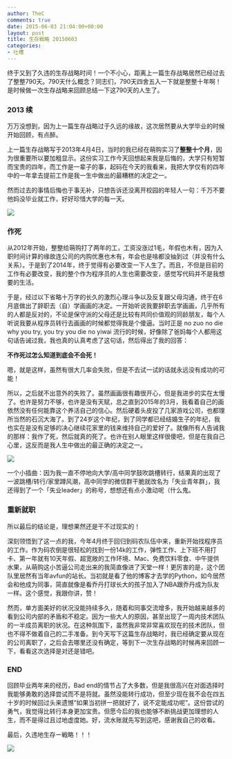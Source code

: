 ```yaml
---
author: TheC
comments: true
date: 2015-06-03 21:04:00+00:00
layout: post
title: 生存戦略 20150603
categories:
- 吐槽
---
```


终于又到了久违的生存战略时间！一个不小心，距离上一篇生存战略居然已经过去了整整790天。790天什么概念？同志们，790天四舍五入一下就是整整十年啊！是时候做一次生存战略来回顾总结一下这790天的人生了。

### 2013 续

万万没想到，因为上一篇生存战略过于久远的缘故，这次居然要从大学毕业的时候开始回顾，有点醉。

上一篇生存战略写于2013年4月4日，当时的我已经在萌购实习了**整整十个月**，因为很重要所以要加粗显示。这份实习工作今天回想起来我是后悔的，大学只有短暂而宝贵的四年，而工作是一辈子的事，起码在今天的我看来，我把大学仅有的四年中的一年拿去提前工作是我一生中做出的最糟糕的决定之一。

然而过去的事情后悔也于事无补，只想告诉还没离开校园的年轻人一句：千万不要他妈没毕业就工作，好好珍惜大学的每一天。

![](http://thec.u.qiniudn.com/QQ20150603-1.png?imageView2/1/w/628)

### 作死

从2012年开始，整整给萌购打了两年的工，工资没涨过1毛，年假也木有，因为入职时间计算的缘故连公司的内购优惠也木有，年会也是啥都没抽到过（并没有什么关系）。于是到了2014年，终于觉得有必要改变一下人生了。而且，不但是目前的工作有必要改变，我的整个作为程序员的人生也需要改变，感觉写代码并不是我想要的生活。

于是，经过以下省略十万字的长久的激烈心理斗争以及反复跟父母沟通，终于在6月底做出了辞职去（自）学画画的决定。一开始听说我要辞职去学画画，几乎所有的人都是反对的，不论是保守派的父母还是比较有共同价值观的同龄朋友，每个人听说我要从程序员转行去画画的时候都觉得我是个傻逼。当时正是 no zuo no die why you try, you try you die no yiwai 流行的时候，好像除了爸妈每个人都用这句话告诫过我，我也真的认真考虑了这句话，然后得出了我的回答：

**不作死过怎么知道到底会不会死！**

嗯，就是这样，虽然有很大几率会失败，但是不去试一试的话就永远没有成功的可能！

所以，之后就不出意外的失败了。虽然画画很有趣很开心，但是我进步的实在太慢了。也许是努力不够，也许是没有天赋，总之直到2015年的3月，我看着自己的画依然没有任何能靠这个养活自己的信心。然后硬着头皮投了几家游戏公司，也都理所当然的石沉大海了。到了24岁这个年纪，到了同学都已经结婚生子的年纪，我也实在是没有足够的决心继续花家里的钱来维持自己的爱好了。就像所有人告诫我的那样：我作了死，然后就真的死了。也许在别人眼里这样很傻吧，但是在我自己心里，这反而是我人生中做出的最正确的决定之一。

![](http://thec.u.qiniudn.com/49343493_p0.jpg?imageView2/1/w/628)

一个小插曲：因为我一直不停地向大学/高中同学鼓吹跳槽转行，结果真的出现了一波跳槽/转行/家里蹲风潮，高中同学的微信群干脆就改名为「失业青年群」，我还得到了一个「失业leader」的称号，想想还有点小激动呢（什么鬼。


### 重新就职

所以最后的结论是，理想果然还是干不过现实的！

深刻领悟到了这一点的我，今年4月终于回归到码农队伍中来，重新开始找程序员的工作。作为码农倒是很轻松的找到一份14k的工作，弹性工作、上下班不用打卡、第一年就有10天年假、超宽敞的工作环境、Mac、免费饮料零食、中午提供水果，从萌购这小苦逼公司走出来的我简直像进了天堂一样！更厉害的是，这个团队里居然有当年avfun的站长。当初就是看了他的博客才去学的Python，如今居然会和他成为同事，简直就像是看乔丹打球长大的孩子加入了NBA跟乔丹成为队友一样。这个感觉，我跟你讲，赞！

然而，单方面美好的状况没能持续多久，随着和同事交流增多，我开始越来越多的看到公司内部的矛盾和不稳定。因为一些大人的原因，甚至出现了一周内技术团队的一半成员离职的状况。在这种氛围下，虽然我非常非常喜欢现在的技术团队，但也不得不做着自己的二手准备。到今天写下这篇生存战略时，我已经确定要从现在的公司离职了，之后会去哪里还没有确定，等到下一次生存战略的时候再来回顾一下，看看这次选择是对还是错吧。

### END

回顾毕业两年来的经历，Bad end的情节占了大多数，但是我很高兴在对面选择时我能够勇敢的选择尝试而不是将就。虽然没能转行成功，但至少现在我不会在四五十岁的时候回过头来遗憾“如果当初拼一把就好了，说不定能成功呢”。这份尝试的勇气，我觉得比转行本身更加宝贵。但愿今后的我也能够不断挑战更加理想的人生，而不是得过且过地虚度她。好，流水账就先写到这吧，感谢我自己的收看。

最后，久违地生存ー戦略！！！

![](http://thec.u.qiniudn.com/150002137316.jpg)
